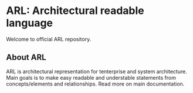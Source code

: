 # ARL: Architectural readable language

Welcome to official ARL repository.

## About ARL

ARL is architectural representation for tenterprise and system architecture. Main goals is to make easy readable and understable statements from concepts/elements and relationships. Read more on main documentation.